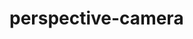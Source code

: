 # perspective-camera

<div id="example"></div>
<script type="application/javascript">
  new Vue({
    el: '#example',
    template: '<live-code class="full" :template="code" mode="html>iframe" :debounce="200" />',
    data: {
      code:
`
<script src="${location.origin+location.pathname}/global.js"><\/script>

<style>
    body, html {
        width: 100%;
        height: 100%;
        margin: 0;
        padding: 0;
        overflow: hidden;
        background: #191919;
        touch-action: none; /* prevent touch drag from scrolling */
        color: #ccc;
    }
    i-scene { position: absolute!important; top: 0; left: 0; }
    i-scene:nth-child(2) { pointer-events: none; }
    i-node { padding: 15px; pointer-events: all; }
    label { padding-right: 10px; }
</style>

<i-scene id="scene" experimental-webgl>
    <i-perspective-camera id="cam" active="false" position="0 0 1000"></i-perspective-camera>
    <i-ambient-light intensity="0.3"></i-ambient-light>
    <i-point-light
        id="light"
        color="white"
        position="300 300 300"
        size="0 0 0"
        cast-shadow="true"
        intensity="0.8"
        align="-0.5 -0.5" FIXME-this-needed-while-using-custom-camera
    >
        <i-mesh has="sphere-geometry basic-material" cast-shadow="false" size="10" mount-point="0.5 0.5" color="#eee"></i-mesh>
    </i-point-light>
    <!-- Specify a color otherwise the material will be tinted deeppink by default -->
    <i-mesh id="model"
        has="box-geometry phong-material"
        rotation="40 40 0"
        Xalign="0.5 0.5 0.5" FIXME-this-is-disabled-while-using-custom-camera
        mount-point="0.5 0.5 0.5"
        size="100 100 100"
        color="white"
        texture="${location.origin+location.pathname}/textures/cement.jpg"
    >
    </i-mesh>
</i-scene>

<i-scene id="scene2">
    <i-node size-mode="proportional literal" size="1 80">
        <!-- FIXME When toggling these too fast, the toggling breaks. Three.js Loader problem? -->
        <label>
            Field of view <code id="fovValue">(50)</code>:
            <input id="fov" type="range" min="1" max="75" value="50">
        </label><br />
        <label>
            Camera element active:
            <input id="active" type="checkbox">
        </label>
    </i-node>
</i-scene>

<script>
    // defines the default names for the HTML elements
    LUME.useDefaultNames()

    const light = document.querySelector('#light')

    document.addEventListener('pointermove', event => {
        event.preventDefault()
        light.position.x = event.clientX
        light.position.y = event.clientY
    })

    const el = document.querySelector('#model')

    const rotate = (t) => 180 * Math.sin(0.0005 * t)
    el.rotation = (x, y, z, t) => [rotate(t/1.4), rotate(t/2.1), rotate(t/2.5)]

    const onFovChange = event => {
        cam.fov = event.target.value
        fovValue.textContent = '('+event.target.value.padStart(2, '0')+')'
    }

    fov.addEventListener('change', onFovChange)
    fov.addEventListener('input', onFovChange)

    active.addEventListener('change', e => cam.active = !cam.active)
<\/script>

`
    },
  })
</script>
